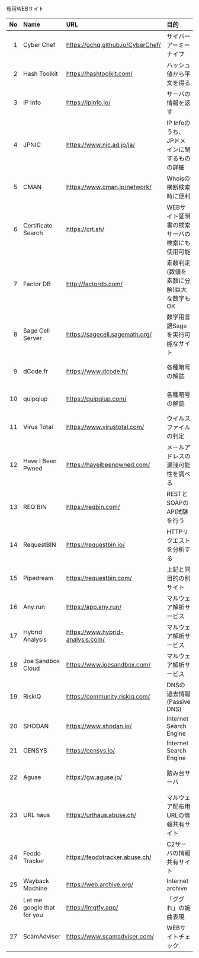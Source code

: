 有用WEBサイト

|No | Name               | URL                               |目的                                         |用途|
|--:|:--                 |:--                                |:--                                           |:--|
|  1| Cyber Chef         | https://gchq.github.io/CyberChef/ |サイバーアーミーナイフ                        ||
|  2| Hash Toolkit       | https://hashtoolkit.com/          |ハッシュ値から平文を得る                      ||
|  3| IP Info            | https://ipinfo.io/                |サーバの情報を返す                            |Network問題で使用|
|  4| JPNIC              | https://www.nic.ad.jp/ja/         |IP Infoのうち、JPドメインに関するものの詳細   |解析で使用|
|  5| CMAN               | https://www.cman.jp/network/      |Whoisの横断検索時に便利                       |解析で使用|
|  6| Certificate Search | https://crt.sh/                   |WEBサイト証明書の検索サーバの検索にも使用可能 |Network問題で使用|
|  7| Factor DB          | http://factordb.com/              |素数判定(数値を素数に分解)巨大な数字もOK      |CRYPT問題で使用|
|  8| Sage Cell Server   | https://sagecell.sagemath.org/    |数学用言語Sageを実行可能なサイト              |CRYPT問題で使用|
|  9| dCode.fr           | https://www.dcode.fr/             |各種暗号の解読                                |CRYPT問題で使用|
| 10| quipqiup           | https://quipqiup.com/             |各種暗号の解読                                |CRYPT問題で使用|
| 11| Virus Total        | https://www.virustotal.com/       |ウイルスファイルの判定                        |解析で使用|
| 12| Have I Been Pwned  | https://haveibeenpwned.com/       |メールアドレスの漏洩可能性を調べる            ||
| 13| REQ BIN            | https://reqbin.com/               |RESTとSOAPのAPI試験を行う                     |WEB問題で使用|
| 14| RequestBIN         | https://requestbin.io/            |HTTPリクエストを分析する                      |WEB問題で使用|
| 15| Pipedream          | https://requestbin.com/           |上記と同目的の別サイト                        ||
| 16| Any.run            | https://app.any.run/              |マルウェア解析サービス                        ||
| 17| Hybrid Analysis    | https://www.hybrid-analysis.com/  |マルウェア解析サービス                        ||
| 18| Joe Sandbox Cloud  | https://www.joesandbox.com/       |マルウェア解析サービス                        ||
| 19| RiskIQ             | https://community.riskiq.com/     |DNSの過去情報(Passive DNS)                    ||
| 20| SHODAN             | https://www.shodan.io/            |Internet Search Engine                        || 
| 21| CENSYS             | https://censys.io/                |Internet Search Engine                        ||
| 22| Aguse              | https://gw.aguse.jp/              |踏み台サーバ                                  |マルウェア調査で使用|
| 23| URL haus           | https://urlhaus.abuse.ch/         |マルウェア配布用URLの情報共有サイト           |マルウェア調査で使用|
| 24| Feodo Tracker      | https://feodotracker.abuse.ch/    |C2サーバの情報共有サイト                      |マルウェア調査で使用|
| 25| Wayback Machine    | https://web.archive.org/          |Internet archive                              ||
| 26| Let me google that for you| https://lmgtfy.app/        |「ググれ」の婉曲表現 ||
| 27| ScamAdviser        | https://www.scamadviser.com/      |WEBサイトチェック  |安全性調査|　
